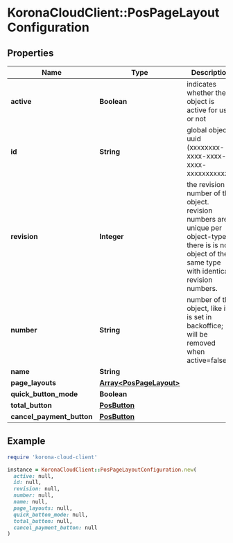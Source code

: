 # KoronaCloudClient::PosPageLayoutConfiguration

## Properties

| Name | Type | Description | Notes |
| ---- | ---- | ----------- | ----- |
| **active** | **Boolean** | indicates whether the object is active for use or not | [optional][readonly] |
| **id** | **String** | global object uuid (xxxxxxxx-xxxx-xxxx-xxxx-xxxxxxxxxxxx) | [optional] |
| **revision** | **Integer** | the revision number of the object. revision numbers are unique per object-type. there is is no object of the same type with identical revision numbers. | [optional][readonly] |
| **number** | **String** | number of the object, like it is set in backoffice; will be removed when active&#x3D;false | [optional] |
| **name** | **String** |  | [optional] |
| **page_layouts** | [**Array&lt;PosPageLayout&gt;**](PosPageLayout.md) |  | [optional] |
| **quick_button_mode** | **Boolean** |  | [optional] |
| **total_button** | [**PosButton**](PosButton.md) |  | [optional] |
| **cancel_payment_button** | [**PosButton**](PosButton.md) |  | [optional] |

## Example

```ruby
require 'korona-cloud-client'

instance = KoronaCloudClient::PosPageLayoutConfiguration.new(
  active: null,
  id: null,
  revision: null,
  number: null,
  name: null,
  page_layouts: null,
  quick_button_mode: null,
  total_button: null,
  cancel_payment_button: null
)
```

